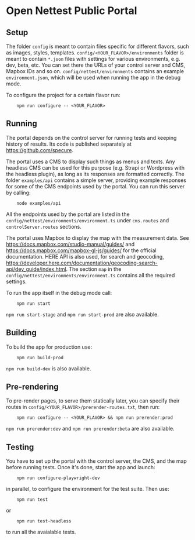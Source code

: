 # Open Nettest Public Portal

## Setup

The folder `config` is meant to contain files specific for different flavors, such as images, styles, templates. `config/<YOUR_FLAVOR>/environments` folder is meant to contain `*.json` files with settings for various environments, e.g. dev, beta, etc. You can set there the URLs of your control server and CMS, Mapbox IDs and so on. `config/nettest/environments` contains an example `environment.json`, which will be used when running the app in the debug mode.

To configure the project for a certain flavor run:

```
    npm run configure -- <YOUR_FLAVOR>
```

## Running

The portal depends on the control server for running tests and keeping history of results. Its code is published separately at https://github.com/specure.

The portal uses a CMS to display such things as menus and texts. Any headless CMS can be used for this purpose (e.g. Strapi or Wordpress with the headless plugin), as long as its responses are formatted correctly. The folder `examples/api` contains a simple server, providing example responses for some of the CMS endpoints used by the portal. You can run this server by calling:

```
    node examples/api
```

All the endpoints used by the portal are listed in the `config/nettest/environments/environment.ts` under `cms.routes` and `controlServer.routes` sections.

The portal uses Mapbox to display the map with the measurement data. See https://docs.mapbox.com/studio-manual/guides/ and https://docs.mapbox.com/mapbox-gl-js/guides/ for the official documentation. HERE API is also used, for search and geocoding, https://developer.here.com/documentation/geocoding-search-api/dev_guide/index.html. The section `map` in the `config/nettest/environments/environment.ts` contains all the required settings.

To run the app itself in the debug mode call:

```
    npm run start
```

`npm run start-stage` and `npm run start-prod` are also available.

## Building

To build the app for production use:

```
    npm run build-prod
```

`npm run build-dev` is also available.

## Pre-rendering

To pre-render pages, to serve them statically later, you can specify their routes in `config/<YOUR_FLAVOR>/prerender-routes.txt`, then run:

```
    npm run configure -- <YOUR_FLAVOR> && npm run prerender:prod
```

`npm run prerender:dev` and `npm run prerender:beta` are also available.

## Testing

You have to set up the portal with the control server, the CMS, and the map before running tests. Once it's done, start the app and launch:

```
    npm run configure-playwright-dev
```

in parallel, to configure the environment for the test suite. Then use:

```
    npm run test
```

or

```
    npm run test-headless
```

to run all the avaialable tests.
